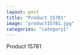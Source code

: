 ```yaml
---
layout: post
title: "Product 15781"
image: "product15781.jpg"
categories: "category1"
---
```

Product 15781
